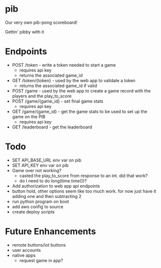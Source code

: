 # pib
Our very own pib-pong scoreboard!

Gettin' pibby with it

# Endpoints
* POST /token - write a token needed to start a game
  * requires api key
  * returns the associated game_id
* GET /token/{token} - used by the web app to validate a token
  * returns the associated game_id if valid
* POST /game - used by the web app to create a game record with the players and the play_to_score
* POST /game/{game_id} - set final game stats
  * requires api key
* GET /game/{game_id} - get the game stats to be used to set up the game on the PIB
  * requires api key
* GET /leaderboard - get the leaderboard


# Todo
* SET API_BASE_URL env var on pib
* SET API_KEY env var on pib
* Game over not working?
  * casted the play_to_score from response to an int. did that work?
  * do I need to do long(time.time())?
* Add authorization to web app api endpoints
* button hold, other options seem like too much work. for now just have it adding one and then subtracting 2
* run python program on boot
* add aws config to source
* create deploy scripts

# Future Enhancements
* remote buttons/iot buttons
* user accounts
* native apps
  * request game in app?
